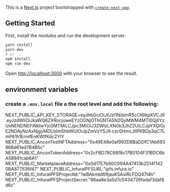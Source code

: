 This is a [Next.js](https://nextjs.org/) project bootstrapped with [`create-next-app`](https://github.com/vercel/next.js/tree/canary/packages/create-next-app).

## Getting Started

First, install the modules and run the development server:
```bash
yarn install
yarn dev
# or
npm install
npm run dev
```
Open [http://localhost:3000](http://localhost:3000) with your browser to see the result.

## environment variables
### create a `.env.local` file a the root level and add the following:
NEXT_PUBLIC_API_KEY_STORAGE=eyJhbGciOiJIUzI1NiIsInR5cCI6IkpXVCJ9.eyJzdWIiOiJkaWQ6ZXRocjoweEYzOGNjOThGNTA5N2QyMWM4MTI0QjllYzUxNENDNEFiNkIwYjc0MTMiLCJpc3MiOiJ3ZWIzLXN0b3JhZ2UiLCJpYXQiOjE2NDAyNzAxNjgyMDUsIm5hbWUiOiJpZmVzYSJ9.czc0HmcJIlPKBDp3qC7LmP61h1ErmfEnKWIfKdc2YlY
NEXT_PUBLIC_AnconTestNFTAddress="0x49E48e0af992D8BaDDfC1Ab69386Bd61ed7B4B5c"
NEXT_PUBLIC_AnconTokenAddress="0x2cFBD78C66f8c17B0104F31BDC6bA58941cab6A1"
NEXT_PUBLIC_MarketplaceAddress="0x0d17E7b60C094A47413b2514f1420BA877536f47"
NEXT_PUBLIC_InfuraIPFSURL:"ipfs.infura.io"
NEXT_PUBLIC_InfuraIPFSProjectId:"1wBAkmbW9jauK5AxIRLFDQ47l4h"
NEXT_PUBLIC_InfuraIPFSProjectSecret:"96aa8e3a5d7c0434726fadaf3daf8d6c"